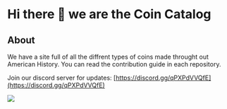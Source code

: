 # Hi there 👋 we are the Coin Catalog

## About

We have a site full of all the diffrent types of coins made throught out American History. You can read the contribution guide in each repository.

Join our discord server for updates: [https://discord.gg/qPXPdVVQfE](https://discord.gg/qPXPdVVQfE)

<img src="https://komarev.com/ghpvc/?username=your-Coin-Catalog&label=Organization+Views" />
